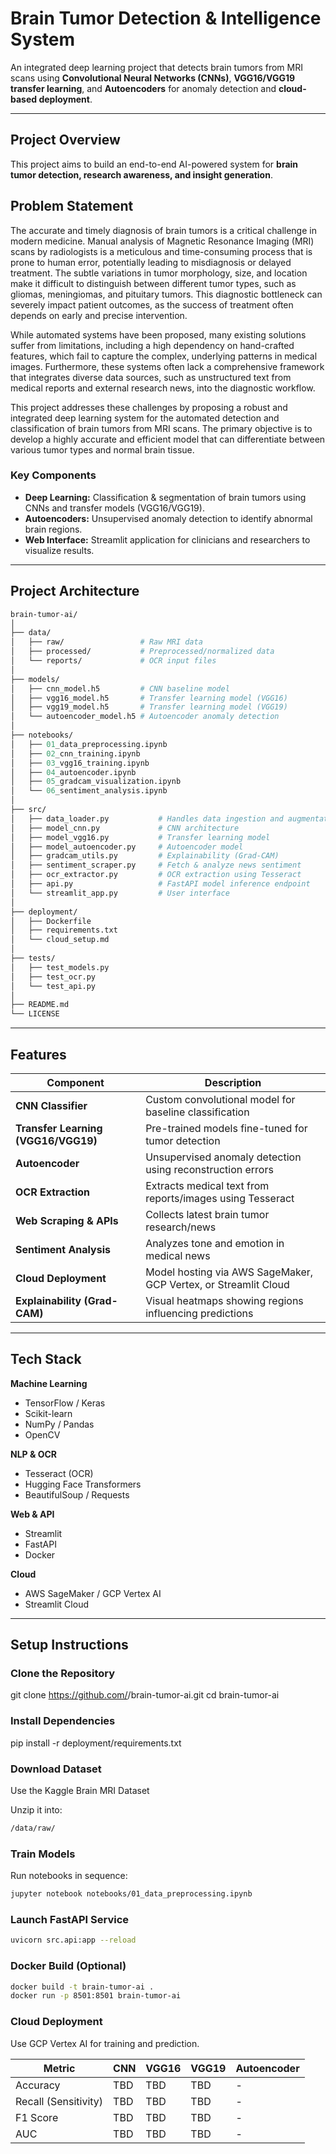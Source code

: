 # Brain Tumor Detection & Intelligence System

An integrated deep learning project that detects brain tumors from MRI scans using **Convolutional Neural Networks (CNNs)**, **VGG16/VGG19 transfer learning**, and **Autoencoders** for anomaly detection and **cloud-based deployment**.

---

## Project Overview

This project aims to build an end-to-end AI-powered system for **brain tumor detection, research awareness, and insight generation**.

## Problem Statement
The accurate and timely diagnosis of brain tumors is a critical challenge in modern medicine. Manual analysis of Magnetic Resonance Imaging (MRI) scans by radiologists is a meticulous and time-consuming process that is prone to human error, potentially leading to misdiagnosis or delayed treatment. The subtle variations in tumor morphology, size, and location make it difficult to distinguish between different tumor types, such as gliomas, meningiomas, and pituitary tumors. This diagnostic bottleneck can severely impact patient outcomes, as the success of treatment often depends on early and precise intervention.

While automated systems have been proposed, many existing solutions suffer from limitations, including a high dependency on hand-crafted features, which fail to capture the complex, underlying patterns in medical images. Furthermore, these systems often lack a comprehensive framework that integrates diverse data sources, such as unstructured text from medical reports and external research news, into the diagnostic workflow.

This project addresses these challenges by proposing a robust and integrated deep learning system for the automated detection and classification of brain tumors from MRI scans. The primary objective is to develop a highly accurate and efficient model that can differentiate between various tumor types and normal brain tissue.

### Key Components
- **Deep Learning:** Classification & segmentation of brain tumors using CNNs and transfer models (VGG16/VGG19).
- **Autoencoders:** Unsupervised anomaly detection to identify abnormal brain regions.
- **Web Interface:** Streamlit application for clinicians and researchers to visualize results.

---

## Project Architecture
```graphql
brain-tumor-ai/
│
├── data/
│   ├── raw/                 # Raw MRI data
│   ├── processed/           # Preprocessed/normalized data
│   └── reports/             # OCR input files
│
├── models/
│   ├── cnn_model.h5         # CNN baseline model
│   ├── vgg16_model.h5       # Transfer learning model (VGG16)
│   ├── vgg19_model.h5       # Transfer learning model (VGG19)
│   └── autoencoder_model.h5 # Autoencoder anomaly detection
│
├── notebooks/
│   ├── 01_data_preprocessing.ipynb
│   ├── 02_cnn_training.ipynb
│   ├── 03_vgg16_training.ipynb
│   ├── 04_autoencoder.ipynb
│   ├── 05_gradcam_visualization.ipynb
│   └── 06_sentiment_analysis.ipynb
│
├── src/
│   ├── data_loader.py           # Handles data ingestion and augmentation
│   ├── model_cnn.py             # CNN architecture
│   ├── model_vgg16.py           # Transfer learning model
│   ├── model_autoencoder.py     # Autoencoder model
│   ├── gradcam_utils.py         # Explainability (Grad-CAM)
│   ├── sentiment_scraper.py     # Fetch & analyze news sentiment
│   ├── ocr_extractor.py         # OCR extraction using Tesseract
│   ├── api.py                   # FastAPI model inference endpoint
│   └── streamlit_app.py         # User interface
│
├── deployment/
│   ├── Dockerfile
│   ├── requirements.txt
│   └── cloud_setup.md
│
├── tests/
│   ├── test_models.py
│   ├── test_ocr.py
│   └── test_api.py
│
├── README.md
└── LICENSE
```

---

## Features

| Component | Description |
|------------|-------------|
| **CNN Classifier** | Custom convolutional model for baseline classification |
| **Transfer Learning (VGG16/VGG19)** | Pre-trained models fine-tuned for tumor detection |
| **Autoencoder** | Unsupervised anomaly detection using reconstruction errors |
| **OCR Extraction** | Extracts medical text from reports/images using Tesseract |
| **Web Scraping & APIs** | Collects latest brain tumor research/news |
| **Sentiment Analysis** | Analyzes tone and emotion in medical news |
| **Cloud Deployment** | Model hosting via AWS SageMaker, GCP Vertex, or Streamlit Cloud |
| **Explainability (Grad-CAM)** | Visual heatmaps showing regions influencing predictions |

---

## Tech Stack

**Machine Learning**
- TensorFlow / Keras  
- Scikit-learn  
- NumPy / Pandas  
- OpenCV  

**NLP & OCR**
- Tesseract (OCR)  
- Hugging Face Transformers  
- BeautifulSoup / Requests  

**Web & API**
- Streamlit  
- FastAPI  
- Docker  

**Cloud**
- AWS SageMaker / GCP Vertex AI  
- Streamlit Cloud  

---

## Setup Instructions

### Clone the Repository

git clone https://github.com/<your-username>/brain-tumor-ai.git
cd brain-tumor-ai


### Install Dependencies
pip install -r deployment/requirements.txt

### Download Dataset

Use the Kaggle Brain MRI Dataset

Unzip it into:
```bash
/data/raw/
```

### Train Models

Run notebooks in sequence:
```bash
jupyter notebook notebooks/01_data_preprocessing.ipynb
```

### Launch FastAPI Service
```bash
uvicorn src.api:app --reload
```
### Docker Build (Optional)
```bash
docker build -t brain-tumor-ai .
docker run -p 8501:8501 brain-tumor-ai
```
### Cloud Deployment
Use GCP Vertex AI for training and prediction.

| Metric               | CNN | VGG16 | VGG19 | Autoencoder |
| -------------------- | --- | ----- | ----- | ----------- |
| Accuracy             | TBD | TBD   | TBD   | -           |
| Recall (Sensitivity) | TBD | TBD   | TBD   | -           |
| F1 Score             | TBD | TBD   | TBD   | -           |
| AUC                  | TBD | TBD   | TBD   | -           |


